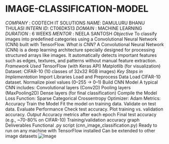 # IMAGE-CLASSIFICATION-MODEL
*COMPANY* : CODTECH IT SOLUTIONS 
*NAME*: DAMULURU BHANU THULASI 
*INTERN ID*: CT06DK513 
*DOMAIN* : MACHINE LEARNING 
*DURATION* : 6 WEEKS 
*MENTOR* : NEELA SANTOSH
*Objective*
To classify images into predefined categories using a Convolutional Neural Network (CNN) built with TensorFlow.
*What is CNN?*
A Convolutional Neural Network (CNN) is a deep learning architecture specially designed for processing structured arrays like images. It automatically detects important features such as edges, textures, and patterns without manual feature extraction.
*Framework Used*
TensorFlow (with Keras API)
Matplotlib (for visualization)
Dataset: CIFAR-10 (10 classes of 32x32 RGB images)
*Key Steps in Implementation*
Import Libraries
Load and Preprocess Data
Load CIFAR-10 dataset.
Normalize pixel values (0–255 → 0–1)
Build CNN Model
A typical CNN includes:
Convolutional layers (Conv2D)
Pooling layers (MaxPooling2D)
Dense layers (for final classification)
Compile the Model
Loss Function: Sparse Categorical Crossentropy
Optimizer: Adam
Metrics: Accuracy
Train the Model
Fit the model on training data.
Validate on test data.
Evaluate Performance
Check test accuracy.
Plot training vs. validation accuracy.
*Output*
Accuracy metrics after each epoch
Final test accuracy (e.g., ~70-80% on CIFAR-10)
Training/validation accuracy graph
Deliverables
Functional .py script (cnn_image_classification.py)
Ready to run on any machine with TensorFlow installed
Can be extended to other image datasets
![Image](https://github.com/user-attachments/assets/21446e6a-3779-410d-b607-4f3207371c6a)
